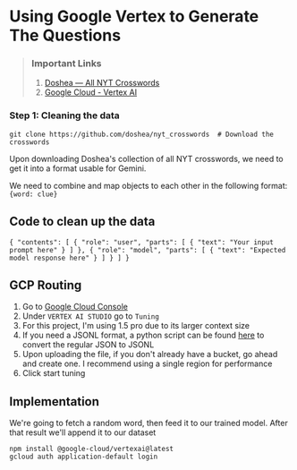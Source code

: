 # Using Google Vertex to Generate The Questions

> ### Important Links
> 1. [Doshea — All NYT Crosswords](https://github.com/doshea/nyt_crosswords)
> 2. [Google Cloud - Vertex AI](https://console.cloud.google.com/vertex-ai/studio/freeform)


### Step 1: Cleaning the data
`git clone https://github.com/doshea/nyt_crosswords  # Download the crosswords`

Upon downloading Doshea's collection of all NYT crosswords, we need to get it into a format usable for Gemini.

We need to combine and map objects to each other in the following format: `{word: clue}`


## Code to clean up the data

`
{
    "contents": [
        {
        "role": "user",
        "parts": [
        {
        "text": "Your input prompt here"
        }
        ]
        },
        {
        "role": "model",
        "parts": [
        {
        "text": "Expected model response here"
        }
        ]
        }
    ]
}
`


## GCP Routing

1. Go to [Google Cloud Console](https://console.cloud.google.com/vertex-ai)
2. Under `VERTEX AI STUDIO` go to `Tuning`
3. For this project, I'm using 1.5 pro due to its larger context size
4. If you need a JSONL format, a python script can be found [here](#) to convert the regular JSON to JSONL
5. Upon uploading the file, if you don't already have a bucket, go ahead and create one. I recommend using a single region for performance
6. Click start tuning

## Implementation
We're going to fetch a random word, then feed it to our trained model. After that result we'll append it to our dataset

```shell
npm install @google-cloud/vertexai@latest
gcloud auth application-default login
```